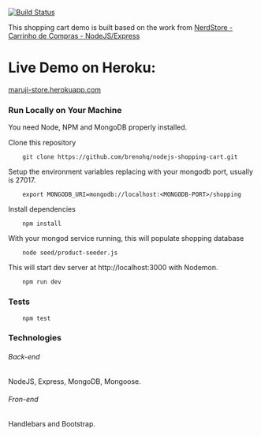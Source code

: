 [![Build Status](https://travis-ci.org/brenohq/nodejs-shopping-cart.svg?branch=master)](https://travis-ci.org/librah/nodejs-shopping-cart)

This shopping cart demo is built based on the work from
[NerdStore - Carrinho de Compras - NodeJS/Express](https://github.com/brenohq/nodejs-shopping-cart)

# Live Demo on Heroku:
[maruji-store.herokuapp.com](https://maruji-store.herokuapp.com/)


### Run Locally on Your Machine
You need Node, NPM and MongoDB properly installed.

Clone this repository
``` shell
    git clone https://github.com/brenohq/nodejs-shopping-cart.git
```
Setup the environment variables replacing <MONGODB-PORT> with your mongodb port, usually is 27017.
``` shell
    export MONGODB_URI=mongodb://localhost:<MONGODB-PORT>/shopping
```
Install dependencies
``` shell
    npm install
```

With your mongod service running, this will populate shopping database
``` shell
    node seed/product-seeder.js 
```
This will start dev server at http://localhost:3000 with Nodemon.
``` shell
    npm run dev
```

### Tests
``` shell
    npm test
```

### Technologies
###### Back-end
NodeJS, Express, MongoDB, Mongoose. 
###### Fron-end
Handlebars and Bootstrap.